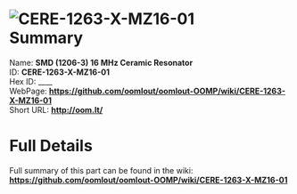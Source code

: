 
![CERE-1263-X-MZ16-01](https://github.com/oomlout/oomlout-OOMP/blob/master/parts/CERE-1263-X-MZ16-01/CERE-1263-X-MZ16-01_420.jpg)   
Summary
=================
  
Name: __SMD (1206-3) 16 MHz Ceramic Resonator__    
ID: __CERE-1263-X-MZ16-01__   
Hex ID: ____   
WebPage: __https://github.com/oomlout/oomlout-OOMP/wiki/CERE-1263-X-MZ16-01__   
Short URL: __http://oom.lt/__   

Full Details
==========================
Full summary of this part can be found in the wiki:   
__https://github.com/oomlout/oomlout-OOMP/wiki/CERE-1263-X-MZ16-01__    

